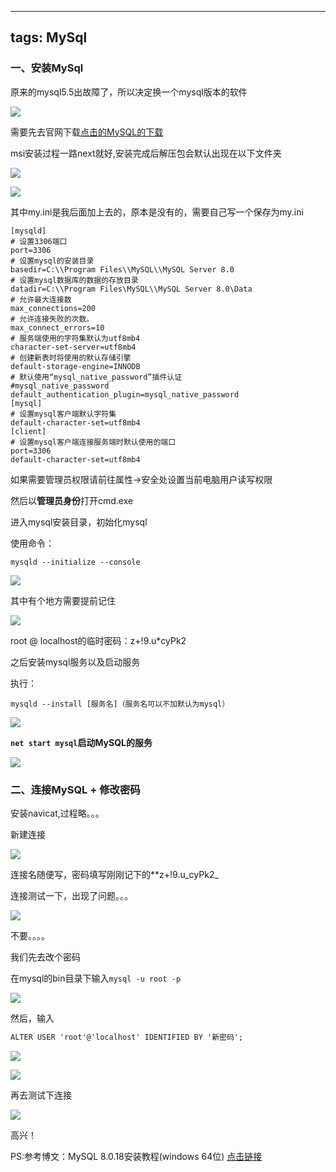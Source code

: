 ---


## tags: MySql

### 一、安装MySql

原来的mysql5.5出故障了，所以决定换一个mysql版本的软件

![](http://oss.yohn-z.cn/myblog/PS/20200204111141-133623.png#alt=img)

需要先去官网下载[点击的MySQL的下载](https://dev.mysql.com/downloads/mysql/)

msi安装过程一路next就好,安装完成后解压包会默认出现在以下文件夹

![](http://oss.yohn-z.cn/myblog/mysql/20200204111442-294609.png#alt=img)

![](http://oss.yohn-z.cn/myblog/mysql/20200204111733-52416.png#alt=img)

其中my.ini是我后面加上去的，原本是没有的，需要自己写一个保存为my.ini

```
[mysqld]
# 设置3306端口
port=3306
# 设置mysql的安装目录
basedir=C:\\Program Files\\MySQL\\MySQL Server 8.0
# 设置mysql数据库的数据的存放目录
datadir=C:\\Program Files\MySQL\\MySQL Server 8.0\Data
# 允许最大连接数
max_connections=200
# 允许连接失败的次数。
max_connect_errors=10
# 服务端使用的字符集默认为utf8mb4
character-set-server=utf8mb4
# 创建新表时将使用的默认存储引擎
default-storage-engine=INNODB
# 默认使用“mysql_native_password”插件认证
#mysql_native_password
default_authentication_plugin=mysql_native_password
[mysql]
# 设置mysql客户端默认字符集
default-character-set=utf8mb4
[client]
# 设置mysql客户端连接服务端时默认使用的端口
port=3306
default-character-set=utf8mb4
```

如果需要管理员权限请前往属性->安全处设置当前电脑用户读写权限

然后以**管理员身份**打开cmd.exe

进入mysql安装目录，初始化mysql

使用命令：

```
mysqld --initialize --console
```

![](http://oss.yohn-z.cn/myblog/mysql/20200204112120-18937.png#alt=img)

其中有个地方需要提前记住

![](http://oss.yohn-z.cn/myblog/mysql/20200204112204-255606.png#alt=img)

root @ localhost的临时密码：z+!9.u*cyPk2

之后安装mysql服务以及启动服务

执行：

```
mysqld --install [服务名]（服务名可以不加默认为mysql）
```

![](http://oss.yohn-z.cn/myblog/mysql/20200204112430-749445.png#alt=img)

**`net start mysql`启动MySQL的服务**

![](http://oss.yohn-z.cn/myblog/mysql/20200204112523-252464.png#alt=img)

### 二、连接MySQL + 修改密码

安装navicat,过程略。。。

新建连接

![](http://oss.yohn-z.cn/myblog/mysql/20200204112843-778850.png#alt=img)

连接名随便写，密码填写刚刚记下的**z+!9.u_cyPk2_

连接测试一下，出现了问题。。。

![](http://oss.yohn-z.cn/myblog/mysql/20200204113047-482578.png#alt=img)

不要。。。。

我们先去改个密码

在mysql的bin目录下输入`mysql -u root -p`

![](http://oss.yohn-z.cn/myblog/mysql/20200204113313-875082.png#alt=img)

然后，输入

```html
ALTER USER 'root'@'localhost' IDENTIFIED BY '新密码';
```

![](http://oss.yohn-z.cn/myblog/mysql/20200204113500-921527.png#alt=img)

![](http://oss.yohn-z.cn/myblog/mysql/20200204113516-487332.png#alt=img)

再去测试下连接

![](http://oss.yohn-z.cn/myblog/mysql/20200204113546-666087.png#alt=img)

高兴！

PS:参考博文：MySQL 8.0.18安装教程(windows 64位) [点击链接](https://blog.csdn.net/qq_37350706/article/details/81707862)
